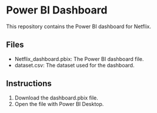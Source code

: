 
# Power BI Dashboard

This repository contains the Power BI dashboard for Netflix.

## Files

- Netflix_dashboard.pbix: The Power BI dashboard file.
- dataset.csv: The dataset used for the dashboard.

## Instructions

1. Download the dashboard.pbix file.
2. Open the file with Power BI Desktop.
   

